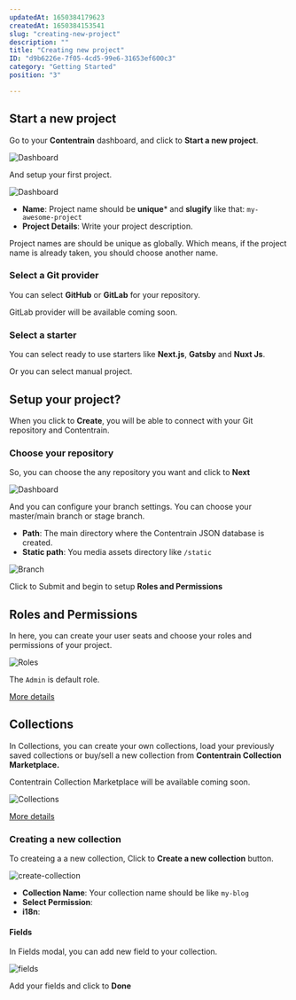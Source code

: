 ```yaml
---
updatedAt: 1650384179623
createdAt: 1650384153541
slug: "creating-new-project"
description: ""
title: "Creating new project"
ID: "d9b6226e-7f05-4cd5-99e6-31653ef600c3"
category: "Getting Started"
position: "3"

---
```


## Start a new project

Go to your **Contentrain** dashboard, and click to **Start a new project**. 

![Dashboard](/images/dashboard.png)

And setup your first project. 

![Dashboard](/images/create-project.png)

- **Name**: Project name should be **unique*** and **slugify** like that: `my-awesome-project`
- **Project Details**: Write your project description.

<alert type="info">

Project names are should be unique as globally. Which means, if the project name is already taken, you should choose another name.

</alert>

### Select a Git provider

You can select **GitHub** or **GitLab** for your repository.

<alert type="warning">

GitLab provider will be available coming soon.

</alert>

### Select a starter

You can select ready to use starters like **Next.js**, **Gatsby** and **Nuxt Js**. 

Or you can select manual project.

## Setup your project?

When you click to **Create**, you will be able to connect with your Git repository and Contentrain. 

### Choose your repository

So, you can choose the any repository you want and click to **Next**

![Dashboard](/images/setup.png)

And you can configure your branch settings. You can choose your master/main branch or stage branch.

- **Path**: The main directory where the Contentrain JSON database is created.
- **Static path**: You media assets directory like `/static`

![Branch](/images/branch-settings.png)

Click to Submit and begin to setup **Roles and Permissions**

## Roles and Permissions

In here, you can create your user seats and choose your roles and permissions of your project.

![Roles](/images/roles.png)

The `Admin` is default role.

[More details ](/)

## Collections
In Collections, you can create your own collections, load your previously saved collections or buy/sell a new collection from **Contentrain Collection Marketplace.**

<alert type="warning">

Contentrain Collection Marketplace will be available coming soon.

</alert>

![Collections](/images/collections.png)

[More details ](/)


### Creating a new collection

To createing a a new collection, Click to **Create a new collection** button.

![create-collection](/images/create-collection.png)

- **Collection Name**: Your collection name should be like `my-blog`
- **Select Permission**: 
- **i18n**: 

#### Fields

In Fields modal, you can add new field to your collection.

![fields](/images/fields.png)

Add your fields and click to **Done**